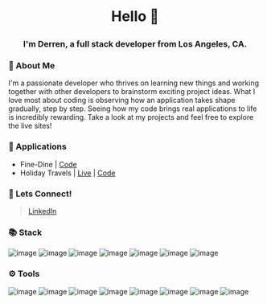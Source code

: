 # <p align="center"> Hello 👋 </p>
### <p align="center"> I'm Derren, a full stack developer from Los Angeles, CA. </p>

### 👤 About Me

I'm a passionate developer who thrives on learning new things and working together with other developers to brainstorm exciting project ideas. What I love most about coding is observing how an application takes shape gradually, step by step. Seeing how my code brings real applications to life is incredibly rewarding. Take a look at my projects and feel free to explore the live sites!

### 🧩 Applications

- Fine-Dine | [Code](https://github.com/derrenpamintuan/final-project)
- Holiday Travels | [Live](https://derrenpamintuan.github.io/ajax-project/) | [Code](https://github.com/derrenpamintuan/ajax-project)

### 👥 Lets Connect!

> [LinkedIn](https://www.linkedin.com/in/derren-pamintuan-4a07b3178/)

### 📚 Stack

![image](https://github.com/derrenpamintuan/pamintuan-derren/assets/121917503/698f603c-7bcc-4a37-975b-f971f11e6876)
![image](https://github.com/derrenpamintuan/pamintuan-derren/assets/121917503/628e1807-0e29-445d-96e8-c0780b575581)
![image](https://github.com/derrenpamintuan/pamintuan-derren/assets/121917503/33a3d51c-6592-498f-9f84-3ea9827b0f59)
![image](https://github.com/derrenpamintuan/pamintuan-derren/assets/121917503/ac7ddd68-b3fd-4d00-8d1e-246051807434)
![image](https://github.com/derrenpamintuan/pamintuan-derren/assets/121917503/51cd163b-8a99-4170-a709-b341f2f16139)
![image](https://github.com/derrenpamintuan/pamintuan-derren/assets/121917503/9fb91c94-a2c4-49e8-bfee-184d9cdbdae6)
![image](https://github.com/derrenpamintuan/pamintuan-derren/assets/121917503/f18e0ab4-791c-45f7-9a7a-2d4e3c18a92b)

### ⚙ Tools

![image](https://github.com/derrenpamintuan/pamintuan-derren/assets/121917503/d15b8938-96b0-4f81-b618-975ed65ad7c2)
![image](https://github.com/derrenpamintuan/pamintuan-derren/assets/121917503/f40211da-ee85-4e45-873a-e0221ccd7db1)
![image](https://github.com/derrenpamintuan/pamintuan-derren/assets/121917503/d9e2ea2f-58af-4986-9b8b-736f65bb29b6)
![image](https://github.com/derrenpamintuan/pamintuan-derren/assets/121917503/220557de-68a4-4456-80d7-054987015bb7)
![image](https://github.com/derrenpamintuan/pamintuan-derren/assets/121917503/6f506525-260b-4e17-9ce5-0ae5c5d99e4a)
![image](https://github.com/derrenpamintuan/pamintuan-derren/assets/121917503/9df95ef2-2bb2-4aec-bdcb-fb1f941795dc)
![image](https://github.com/derrenpamintuan/pamintuan-derren/assets/121917503/8ac94410-1f29-4523-ad28-1a11a286a6a7)
![image](https://github.com/derrenpamintuan/pamintuan-derren/assets/121917503/b5f9aafe-fb2e-45fd-9cd5-928e8770e12b)

